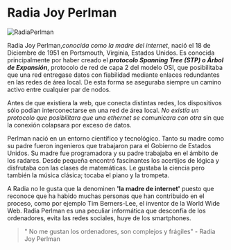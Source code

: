 # Radia Joy Perlman

![RadiaPerlman](https://user-images.githubusercontent.com/114906778/194821512-ab864e59-a591-4a30-8bba-90c9c2f81bfe.png)

Radia Joy Perlman,*conocida como la madre del internet*, nació el 18 de Diciembre de 1951 en Portsmouth, Virginia, Estados Unidos. 
Es conocida principalmente por haber creado el ***protocolo Spanning Tree (STP) o Árbol de Expansión***, 
protocolo de red de capa 2 del modelo OSI, que posibilitaba que una red entregase datos con fiabilidad mediante enlaces redundantes en las redes de área local. 
De esta forma se aseguraba siempre un camino activo entre cualquier par de nodos.

Antes de que existiera la web, que conecta distintas redes, los dispositivos sólo podían interconectarse en una red de área local. *No existía un protocolo que posibilitara que una ethernet se comunicara con otra* sin que la conexión colapsara por exceso de datos.  
  
  Perlman nació en un entorno científico y tecnológico.
Tanto su madre como su padre fueron ingenieros que trabajaron para el Gobierno de Estados Unidos.
Su madre fue programadora y su padre trabajaba en el ámbito de los radares. 
Desde pequeña encontró fascinantes los acertijos de lógica y disfrutaba con las clases de matemáticas. 
Le gustaba la ciencia pero también la música clásica; tocaba el piano y la trompeta.

A Radia no le gusta que la denominen **'la madre de internet'** puesto que reconoce que ha habido muchas personas que han contribuido en el proceso, como por ejemplo Tim Berners-Lee, el inventor de la World Wide Web. Radia Perlman es una peculiar informática que desconfía de los ordenadores, evita las redes sociales, huye de los smartphones.

> " No me gustan los ordenadores, son complejos y frágiles" - Radia Joy Perlman
